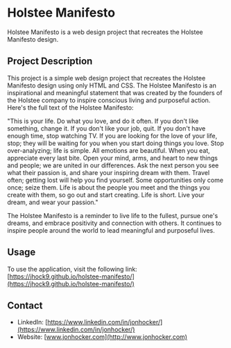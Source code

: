 # Holstee Manifesto

Holstee Manifesto is a web design project that recreates the Holstee Manifesto design.

## Project Description

This project is a simple web design project that recreates the Holstee Manifesto design using only HTML and CSS. The Holstee Manifesto is an inspirational and meaningful statement that was created by the founders of the Holstee company to inspire conscious living and purposeful action. Here's the full text of the Holstee Manifesto:

"This is your life. Do what you love, and do it often. If you don't like something, change it. If you don't like your job, quit. If you don't have enough time, stop watching TV. If you are looking for the love of your life, stop; they will be waiting for you when you start doing things you love. Stop over-analyzing; life is simple. All emotions are beautiful. When you eat, appreciate every last bite. Open your mind, arms, and heart to new things and people; we are united in our differences. Ask the next person you see what their passion is, and share your inspiring dream with them. Travel often; getting lost will help you find yourself. Some opportunities only come once; seize them. Life is about the people you meet and the things you create with them, so go out and start creating. Life is short. Live your dream, and wear your passion."

The Holstee Manifesto is a reminder to live life to the fullest, pursue one's dreams, and embrace positivity and connection with others. It continues to inspire people around the world to lead meaningful and purposeful lives.

## Usage

To use the application, visit the following link: [https://jhock9.github.io/holstee-manifesto/](https://jhock9.github.io/holstee-manifesto/)

## Contact

- LinkedIn: [https://www.linkedin.com/in/jonhocker/](https://www.linkedin.com/in/jonhocker/)
- Website: [www.jonhocker.com](http://www.jonhocker.com)